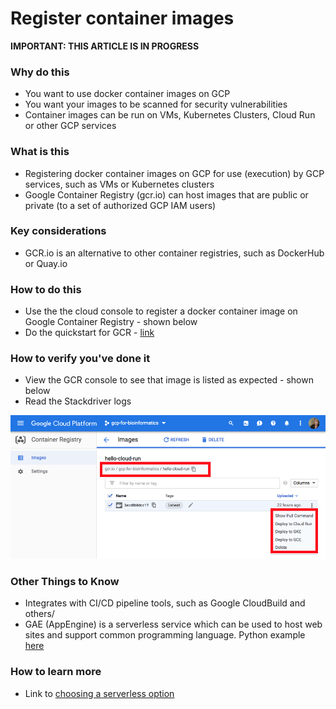 # Register container images

**IMPORTANT: THIS ARTICLE IS IN PROGRESS**

### Why do this
 - You want to use docker container images on GCP
 - You want your images to be scanned for security vulnerabilities
 - Container images can be run on VMs, Kubernetes Clusters, Cloud Run or other GCP services

### What is this
 - Registering docker container images on GCP for use (execution) by GCP services, such as VMs or Kubernetes clusters
 - Google Container Registry (gcr.io) can host images that are public or private (to a set of authorized GCP IAM users)

### Key considerations
 - GCR.io is an alternative to other container registries, such as DockerHub or Quay.io

### How to do this
 - Use the the cloud console to register a docker container image on Google Container Registry - shown below
 - Do the quickstart for GCR - [link](https://cloud.google.com/container-registry/docs/quickstart)

### How to verify you've done it
 - View the GCR console to see that image is listed as expected - shown below
 - Read the Stackdriver logs

 [![container-registry](/images/container-registry.png)]()

### Other Things to Know
 - Integrates with CI/CD pipeline tools, such as Google CloudBuild and others/
 - GAE (AppEngine) is a serverless service which can be used to host web sites and support common programming language.  Python example [here](https://cloud.google.com/appengine/docs/python/)

### How to learn more
 - Link to [choosing a serverless option](https://cloud.google.com/serverless-options/)
